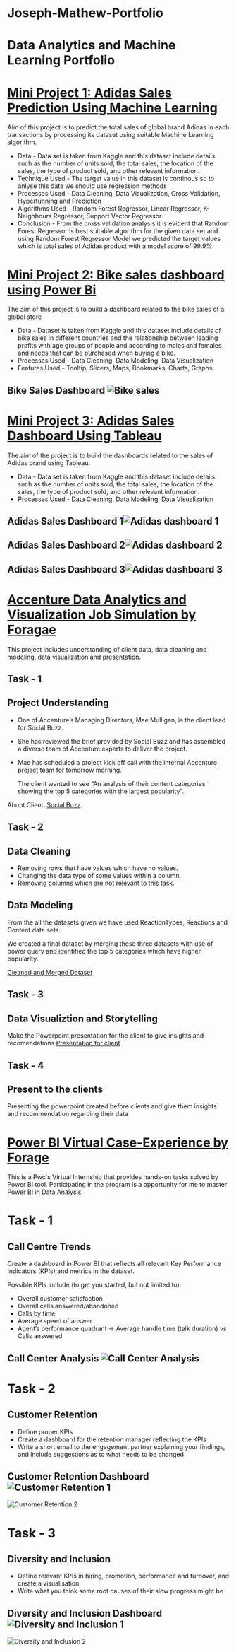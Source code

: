 # Joseph-Mathew-Portfolio
# Data Analytics and Machine Learning Portfolio

# [Mini Project 1: Adidas Sales Prediction Using Machine Learning](https://github.com/Josephmathew882/Project-1-Adidas-Sales-Prediction-)

Aim of this  project is to predict the total sales of global brand Adidas in each transactions by processing its dataset using suitable Machine Learning algorithm.

* Data             - Data set is taken from Kaggle and this dataset include details such as the number of units sold, the total sales, the location of the sales, the 
                     type of product sold, and other relevant information.
* Technique Used   -  The target value in this dataset is continous so to anlyse this data we should use regression methods
* Processes Used   - Data Cleaning, Data Visualization, Cross Validation, Hypertunning and Prediction
* Algorithms Used  - Random Forest Regressor, Linear Regressor, K-Neighbours Regressor, Support Vector Regressor
* Conclusion       - From the cross validation analysis it is evident that Random Forest Regressor is best suitable algorithm for the given data set and using Random 
                      Forest Regressor Model we predicted the target values which is total sales of Adidas product with a model score of 99.9%.

  
  
# [Mini Project 2: Bike sales dashboard using Power Bi](https://github.com/Josephmathew882/Project-2-Bike-sales-dashboard-using-Power-Bi)
The aim of this project is to build a dashboard related to the bike sales of a global store
* Data - Dataset is taken from Kaggle and this dataset include details of bike sales in different countries and the relationship
         between leading profits with age groups of people and according to males and females and needs that can be purchased when buying a bike.
* Processes Used - Data Cleaning, Data Modeling, Data Visualization
* Features Used - Tooltip, Slicers, Maps, Bookmarks, Charts, Graphs
## Bike Sales Dashboard ![Bike sales](https://github.com/Josephmathew882/Joseph-Mathew-Portfolio/assets/151965486/dcbf173c-3cb4-4c40-ab54-f6f9dce88320)



# [Mini Project 3: Adidas Sales Dashboard Using Tableau](https://github.com/Josephmathew882/Project-3-Adidas-Sales-Dashboard-Using-Tableau)
The aim of the project is to build the dashboards related to the sales of Adidas brand using Tableau.
* Data - Data set is taken from Kaggle and this dataset include details such as the number of units sold, the total sales, the location of the sales, the 
         type of product sold, and other relevant information.
* Processes Used - Data Cleaning, Data Modeling, Data Visualization
  

## Adidas Sales Dashboard 1![Adidas dashboard 1](https://github.com/Josephmathew882/Joseph-Mathew-Portfolio/assets/151965486/a6a90580-49b6-4ca0-a9ee-268083018c6e)
## Adidas Sales Dashboard 2![Adidas dashboard 2](https://github.com/Josephmathew882/Joseph-Mathew-Portfolio/assets/151965486/01ab7131-94ab-449e-82d7-59e103ade0b5)
## Adidas Sales Dashboard 3![Adidas dashboard 3](https://github.com/Josephmathew882/Joseph-Mathew-Portfolio/assets/151965486/d916c20f-1956-4f9c-a8bf-1eeee8886d88)


  
# [Accenture Data Analytics and Visualization Job Simulation by Foragae](https://github.com/Josephmathew882/Accenture-Data-Analytics-and-Visualization-Job-Simulation)
This project includes understanding of client data, data cleaning and modeling, data visualization and presentation.
## Task - 1
## Project Understanding

* One of Accenture’s Managing Directors, Mae Mulligan, is the client lead for Social Buzz.
  
* She has reviewed the brief provided by Social Buzz and has assembled a diverse team of Accenture experts to deliver the project.
  
* Mae has scheduled a project kick off call with the internal Accenture project team for tomorrow morning.

  The client wanted to see “An analysis of their content categories showing the top 5 categories with the largest popularity”.

  
About Client: [Social Buzz](https://github.com/Josephmathew882/Accenture-Data-Analytics-and-Visualization-Job-Simulation/blob/main/Data_Analytics%20Client%20Brief%20(1).pdf)

## Task - 2
## Data Cleaning 

* Removing rows that have values which have no values.
* Changing the data type of some values within a column.
* Removing columns which are not relevant to this task.
  
## Data Modeling
 From the all the datasets given we have used ReactionTypes, Reactions and Content data sets.
 
 We created a final dataset by merging these three datasets with use of power query and identified the top 5 categories which have higher popularity.

  [Cleaned and Merged Dataset](https://github.com/Josephmathew882/Accenture-Data-Analytics-and-Visualization-Job-Simulation/blob/main/Cleaned%20Data%20%20with%20Top%205%20Categories.xlsx)

## Task - 3
## Data Visualiztion and Storytelling 
Make the Powerpoint presentation for the client to give insights and recomendations
[Presentation for client](https://github.com/Josephmathew882/Accenture-Data-Analytics-and-Visualization-Job-Simulation/blob/main/Task%203_final.pptx)

## Task - 4
## Present to the clients
Presenting the powerpoint created before clients and give them insights and recommendation regarding their data




# [Power BI Virtual Case-Experience by Forage](https://github.com/Josephmathew882/Power-BI-Virtual-Case-Experience)
This is a Pwc's Virtual Internship that provides hands-on tasks solved by Power BI tool. Participating in the program is a opportunity for me to master Power BI in Data Analysis.
# Task - 1
## Call Centre Trends
Create a dashboard in Power BI that reflects all relevant Key Performance Indicators (KPIs) and metrics in the dataset.

Possible KPIs include (to get you started, but not limited to):

* Overall customer satisfaction
* Overall calls answered/abandoned
* Calls by time
* Average speed of answer
* Agent’s performance quadrant -> Average handle time (talk duration)  vs Calls answered

## Call Center Analysis ![Call Center Analysis](https://github.com/Josephmathew882/Power-BI-Virtual-Case-Experience/assets/151965486/820aa36e-79b5-4fa6-9a70-da046582bdd4)

# Task - 2
## Customer Retention

* Define proper KPIs
* Create a dashboard for the retention manager reflecting the KPIs
* Write a short email to the engagement partner explaining your findings, and include suggestions as to what needs to be changed

## Customer Retention Dashboard ![Customer Retention 1](https://github.com/Josephmathew882/Power-BI-Virtual-Case-Experience/assets/151965486/77b817e0-dc12-4a2f-adf8-37e1322bcea3)
![Customer Retention 2](https://github.com/Josephmathew882/Power-BI-Virtual-Case-Experience/assets/151965486/54702873-d9c8-4f99-b435-40b2bebcaac6)

# Task - 3
## Diversity and Inclusion

* Define relevant KPIs in hiring, promotion, performance and turnover, and create a visualisation
* Write what you think some root causes of their slow progress might be

## Diversity and Inclusion Dashboard ![Diversity and Inclusion 1](https://github.com/Josephmathew882/Power-BI-Virtual-Case-Experience/assets/151965486/798f636b-0ab3-4022-bd53-b6bf434a5def)
![Diversity and Inclusion 2](https://github.com/Josephmathew882/Power-BI-Virtual-Case-Experience/assets/151965486/b133fc83-1703-4fd2-91de-185250528da7)












  
  



